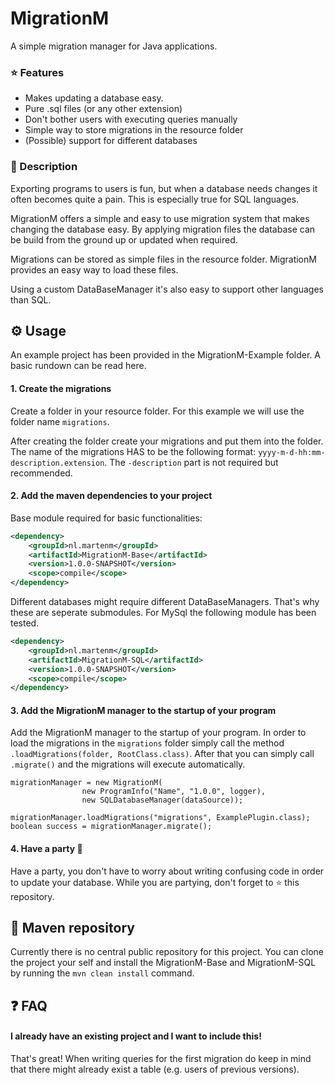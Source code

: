 # MigrationM
A simple migration manager for Java applications.

### ⭐ Features
* Makes updating a database easy.
* Pure .sql files (or any other extension)
* Don't bother users with executing queries manually
* Simple way to store migrations in the resource folder
* (Possible) support for different databases

### 📃 Description
Exporting programs to users is fun, but when a database needs changes it often becomes quite a pain. This is especially true for SQL languages.

MigrationM offers a simple and easy to use migration system that makes changing the database easy.
By applying migration files the database can be build from the ground up or updated when required.

Migrations can be stored as simple files in the resource folder. MigrationM provides an easy way to load these files.

Using a custom DataBaseManager it's also easy to support other languages than SQL.

## ⚙ Usage
An example project has been provided in the MigrationM-Example folder.
A basic rundown can be read here.

#### 1. Create the migrations
Create a folder in your resource folder. For this example we will use the folder name `migrations`.

After creating the folder create your migrations and put them into the folder. The name of the migrations HAS to be the following format: `yyyy-m-d-hh:mm-description.extension`. The `-description` part is not required but recommended.

#### 2. Add the maven dependencies to your project
Base module required for basic functionalities:
```xml
<dependency>
    <groupId>nl.martenm</groupId>
    <artifactId>MigrationM-Base</artifactId>
    <version>1.0.0-SNAPSHOT</version>
    <scope>compile</scope>
</dependency>
```

Different databases might require different DataBaseManagers. That's why these are seperate submodules.
For MySql the following module has been tested.
```xml
<dependency>
    <groupId>nl.martenm</groupId>
    <artifactId>MigrationM-SQL</artifactId>
    <version>1.0.0-SNAPSHOT</version>
    <scope>compile</scope>
</dependency>
```

#### 3. Add the MigrationM manager to the startup of your program
Add the MigrationM manager to the startup of your program.
In order to load the migrations in the `migrations` folder simply call the method `.loadMigrations(folder, RootClass.class)`.
After that you can simply call `.migrate()` and the migrations will execute automatically.
```jave
migrationManager = new MigrationM(
                new ProgramInfo("Name", "1.0.0", logger),
                new SQLDatabaseManager(dataSource));

migrationManager.loadMigrations("migrations", ExamplePlugin.class);
boolean success = migrationManager.migrate();
```

#### 4. Have a party 🎉
Have a party, you don't have to worry about writing confusing code in order to update your database.
While you are partying, don't forget to ⭐ this repository.

## 📎 Maven repository
Currently there is no central public repository for this project.
You can clone the project your self and install the MigrationM-Base and MigrationM-SQL by running the `mvn clean install` command.

##  ❓ FAQ
#### I already have an existing project and I want to include this!
That's great! When writing queries for the first migration do keep in mind that there might already exist a table (e.g. users of previous versions).
